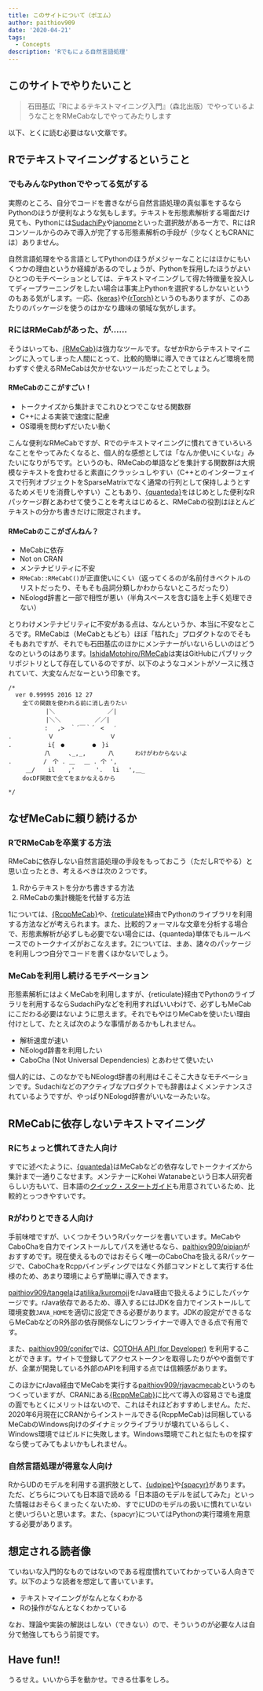 ```yaml
---
title: このサイトについて（ポエム）
author: paithiov909
date: '2020-04-21'
tags:
  - Concepts
description: 'Rでもにょる自然言語処理'
---
```


## このサイトでやりたいこと

> 石田基広『Rによるテキストマイニング入門』（森北出版）でやっているようなことをRMeCabなしでやってみたりします

以下、とくに読む必要はない文章です。

## Rでテキストマイニングするということ

### でもみんなPythonでやってる気がする

実際のところ、自分でコードを書きながら自然言語処理の真似事をするならPythonのほうが便利なような気もします。テキストを形態素解析する場面だけ見ても、Pythonには[SudachiPy](https://github.com/WorksApplications/SudachiPy)や[janome](https://mocobeta.github.io/janome/)といった選択肢がある一方で、RにはRコンソールからのみで導入が完了する形態素解析の手段が（少なくともCRANには）ありません。

自然言語処理をやる言語としてPythonのほうがメジャーなことにはほかにもいくつかの理由というか経緯があるのでしょうが、Pythonを採用したほうがよいひとつのモチベーションとしては、テキストマイニングして得た特徴量を投入してディープラーニングをしたい場合は事実上Pythonを選択するしかないというのもある気がします。一応、[{keras}](https://keras.rstudio.com/)や[{rTorch}](https://github.com/f0nzie/rTorch)というのもありますが、このあたりのパッケージを使うのはかなり趣味の領域な気がします。

### RにはRMeCabがあった、が……

そうはいっても、[{RMeCab}](https://sites.google.com/site/rmecab/)は強力なツールです。なぜかRからテキストマイニングに入ってしまった人間にとって、比較的簡単に導入できてほとんど環境を問わずすぐ使えるRMeCabは欠かせないツールだったことでしょう。

#### RMeCabのここがすごい！

- トークナイズから集計までこれひとつでこなせる関数群
- C++による実装で速度に配慮
- OS環境を問わずだいたい動く

こんな便利なRMeCabですが、Rでのテキストマイニングに慣れてきていろいろなことをやってみたくなると、個人的な感想としては「なんか使いにくいな」みたいになりがちです。というのも、RMeCabの単語などを集計する関数群は大規模なテキストを食わせると素直にクラッシュしやすい（C++とのインターフェイスで行列オブジェクトをSparseMatrixでなく通常の行列として保持しようとするためメモリを消費しやすい）こともあり、[{quanteda}](https://quanteda.io/index.html)をはじめとした便利なRパッケージ群とあわせて使うことを考えはじめると、RMeCabの役割はほとんどテキストの分かち書きだけに限定されます。

#### RMeCabのここがざんねん？

- MeCabに依存
- Not on CRAN
- メンテナビリティに不安
- `RMeCab::RMeCabC()`が正直使いにくい（返ってくるのが名前付きベクトルのリストだったり、そもそも品詞分類しかわからないところだったり）
- NEologd辞書と一部で相性が悪い（半角スペースを含む語を上手く処理できない）

とりわけメンテナビリティに不安がある点は、なんというか、本当に不安なところです。RMeCabは（MeCabともども）ほぼ「枯れた」プロダクトなのでそもそもあれですが、それでも石田基広のほかにメンテナーがいないらしいのはどうなのというのはあります。[IshidaMotohiro/RMeCab](https://github.com/IshidaMotohiro/RMeCab)は実はGitHubにパブリックリポジトリとして存在しているのですが、以下のようなコメントがソースに残されていて、大変なんだなーという印象です。

```
/*
  ver 0.99995 2016 12 27 
    全ての関数を使われる前に消し去りたい
　 　 　 　 |＼　　 　 　 　 　 ／|
　 　 　 　 |＼＼　　 　 　 ／／|
　　　　 　 : 　,>　｀´￣｀´　<　 ′
.　　　　 　 Ｖ　 　 　 　 　 　 Ｖ
.　　　　 　 i{　●　 　 　 ●　}i
　　　　 　 八　 　 ､_,_, 　 　 八 　　　わけがわからないよ 
. 　 　 　 /　个 . ＿　 ＿ . 个 ',
　　　＿/ 　 il 　 ,'　　　 '.　 li　 ',＿_
    docDF関数で全てをまかなえるから
  
*/
```

## なぜMeCabに頼り続けるか

### RでRMeCabを卒業する方法

RMeCabに依存しない自然言語処理の手段をもっておこう（ただしRでやる）と思い立ったとき、考えるべきは次の２つです。

1. Rからテキストを分かち書きする方法
2. RMeCabの集計機能を代替する方法

1については、[{RcppMeCab}](https://github.com/junhewk/RcppMeCab)や、[{reticulate}](https://rstudio.github.io/reticulate/)経由でPythonのライブラリを利用する方法などが考えられます。また、比較的フォーマルな文章を分析する場合で、形態素解析が必ずしも必要でない場合には、{quanteda}単体でもルールベースでのトークナイズがおこなえます。2については、まあ、諸々のパッケージを利用しつつ自分でコードを書くほかないでしょう。

### MeCabを利用し続けるモチベーション

形態素解析にはよくMeCabを利用しますが、{reticulate}経由でPythonのライブラリを利用するならSudachiPyなどを利用すればいいわけで、必ずしもMeCabにこだわる必要はないように思えます。それでもやはりMeCabを使いたい理由付けとして、たとえば次のような事情があるかもしれません。

- 解析速度が速い
- NEologd辞書を利用したい
- CaboCha (Not Universal Dependencies) とあわせて使いたい

個人的には、このなかでもNEologd辞書の利用はそこそこ大きなモチベーションです。Sudachiなどのアクティブなプロダクトでも辞書はよくメンテナンスされているようですが、やっぱりNEologd辞書がいいなーみたいな。

## RMeCabに依存しないテキストマイニング

### Rにちょっと慣れてきた人向け

すでに述べたように、[{quanteda}](http://quanteda.io/index.html)はMeCabなどの依存なしでトークナイズから集計まで一通りこなせます。メンテナーにKohei Watanabeという日本人研究者らしい方もいて、日本語の[クイック・スタートガイド](https://quanteda.io/articles/pkgdown/quickstart_ja.html)も用意されているため、比較的とっつきやすいです。

### Rがわりとできる人向け

手前味噌ですが、いくつかそういうRパッケージを書いています。MeCabやCaboChaを自力でインストールしてパスを通せるなら、[paithiov909/pipian](https://github.com/paithiov909/pipian)がおすすめです。現在使えるものではおそらく唯一のCaboChaを扱えるRパッケージで、CaboChaをRcppバインディングではなく外部コマンドとして実行する仕様のため、あまり環境によらず簡単に導入できます。

[paithiov909/tangela](https://github.com/paithiov909/tangela)は[atilika/kuromoji](https://github.com/atilika/kuromoji)をrJava経由で扱えるようにしたパッケージです。rJava依存であるため、導入するにはJDKを自力でインストールして環境変数`JAVA_HOME`を適切に設定できる必要があります。JDKの設定ができるならMeCabなどのR外部の依存関係なしにワンライナーで導入できる点で有用です。

また、[paithiov909/conifer](https://github.com/paithiov909/conifer)では、[COTOHA API (for Developer)](https://api.ce-cotoha.com/contents/index.html) を利用することができます。サイトで登録してアクセストークンを取得したりがやや面倒ですが、企業が開発している外部のAPIを利用する点では信頼感があります。

このほかにrJava経由でMeCabを実行する[paithiov909/rjavacmecab](https://github.com/paithiov909/rjavacmecab)というのもつくっていますが、CRANにある[{RcppMeCab}](https://github.com/junhewk/RcppMeCab)に比べて導入の容易さでも速度の面でもとくにメリットはないので、これはそれほどおすすめしません。ただ、2020年6月現在にCRANからインストールできる{RcppMeCab}は同梱しているMeCabのWindows向けのダイナミックライブラリが壊れているらしく、Windows環境ではビルドに失敗します。Windows環境でこれと似たものを探すなら使ってみてもよいかもしれません。

### 自然言語処理が得意な人向け

RからUDのモデルを利用する選択肢として、[{udpipe}](https://bnosac.github.io/udpipe/en/)や[{spacyr}](https://spacyr.quanteda.io/articles/using_spacyr.html)があります。ただ、どちらについても日本語で読める「日本語のモデルを試してみた」といった情報はおそらくまったくないため、すでにUDのモデルの扱いに慣れていないと使いづらいと思います。また、{spacyr}についてはPythonの実行環境を用意する必要があります。

## 想定される読者像

ていねいな入門的なものではないのである程度慣れていてわかっている人向きです。以下のような読者を想定して書いています。

- テキストマイニングがなんとなくわかる
- Rの操作がなんとなくわかっている

なお、理論や実装の解説はしない（できない）ので、そういうのが必要な人は自分で勉強してもらう前提です。

## Have fun!!

うるせえ。いいから手を動かせ。できる仕事をしろ。


